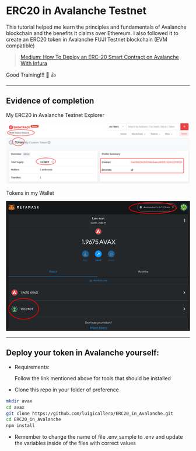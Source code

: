 # ERC20 in Avalanche Testnet
This tutorial helped me learn the principles and fundamentals of Avalanche blockchain and the benefits it claims over Ethereum. I also followed it to create an ERC20 token in Avalanche FUJI Testnet blockchain (EVM compatible)

> [Medium: How To Deploy an ERC-20 Smart Contract on Avalanche With Infura](https://betterprogramming.pub/how-to-deploy-an-erc-20-smart-contract-on-avalanche-with-infura-3214cc0812f0)

Good Training!!! :muscle: :thumbsup:

---
## Evidence of completion

My ERC20 in Avalanche Testnet Explorer

<img width="700" alt="My Token in Avalanche Testnet Explorer" src="images/avalanche_explorer.png">



Tokens in my Wallet

<img width="600" alt="Tokens in my wallet" src="images/avalanche_token.png">

---
## Deploy your token in Avalanche yourself:

* Requirements:
    
    Follow the link mentioned above for tools that should be installed

* Clone this repo in your folder of preference
```bash
mkdir avax
cd avax
git clone https://github.com/luigicallero/ERC20_in_Avalanche.git
cd ERC20_in_Avalanche
npm install
```
* Remember to change the name of file .env_sample to .env and update the variables inside of the files with correct values

